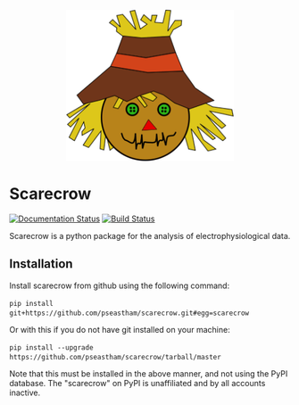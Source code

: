 <p align="center">
  <img width="300" src="docs/scarecrow_logo.png">
</p>

# Scarecrow

[![Documentation Status](https://readthedocs.org/projects/scarecrow/badge/?version=latest)](https://scarecrow.readthedocs.io/en/latest/?badge=latest)
[![Build Status](https://travis-ci.com/pseastham/scarecrow.svg?branch=main)](https://travis-ci.com/pseastham/scarecrow)

Scarecrow is a python package for the analysis of electrophysiological data. 

## Installation

Install scarecrow from github using the following command:

`pip install git+https://github.com/pseastham/scarecrow.git#egg=scarecrow`

Or with this if you do not have git installed on your machine:

`pip install --upgrade https://github.com/pseastham/scarecrow/tarball/master`

Note that this must be installed in the above manner, and not using the PyPI database. The "scarecrow" on PyPI is unaffiliated and by all accounts inactive.

